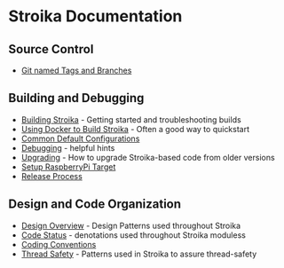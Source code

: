 # Stroika Documentation

## Source Control
- [Git named Tags and Branches](Git-Tags-and-Branches.md)

## Building and Debugging
- [Building Stroika](Building%20Stroika.md) - Getting started and troubleshooting builds
- [Using Docker to Build Stroika](../DockerBuildContainers/ReadMe.md) - Often a good way to quickstart
- [Common Default Configurations](CommonDefaultConfigurations.txt)
- [Debugging](Debugging.md) - helpful hints
- [Upgrading](Upgrading.md) - How to upgrade Stroika-based code from older versions
- [Setup RaspberryPi Target](SetupRaspberryPiTarget.md)
- [Release Process](Release-Process.md)

## Design and Code Organization

- [Design Overview](Design%20Overview.md) - Design Patterns used throughout Stroika
- [Code Status](Code-Status.md) - denotations used throughout Stroika moduless
- [Coding Conventions](Coding%20Conventions.md)
- [Thread Safety](Thread-Safety.md) - Patterns used in Stroika to assure thread-safety
